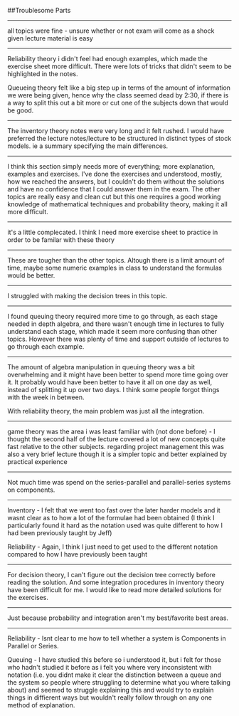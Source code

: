 ##Troublesome Parts

---
all topics were fine - unsure whether or not exam will come as a shock given lecture material is easy 


---
Reliability theory i didn't feel had enough examples, which made the exercise sheet more difficult. There were lots of tricks that didn't seem to be highlighted in the notes.

Queueing theory felt like a big step up in terms of the amount of information we were being given, hence why the class seemed dead by 2:30, if there is a way to split this out a bit more or cut one of the subjects down that would be good. 


---
The inventory theory notes were very long and it felt rushed. 
I would have preferred the lecture notes/lecture to be structured in distinct types of stock models. ie a summary specifying the main differences.  


---
I think this section simply needs more of everything; more explanation, examples and exercises. I've done the exercises and understood, mostly, how we reached the answers, but I couldn't do them without the solutions and have no confidence that I could answer them in the exam. The other topics are really easy and clean cut but this one requires a good working knowledge of mathematical techniques and probability theory, making it all more difficult. 


---
it's a little complecated. 
I think I need more exercise sheet to practice in order to be familar with these theory 


---
These are tougher than the other topics. Altough there is a limit amount of time, maybe some numeric examples in class to understand the formulas would be better.  


---
I struggled with making the decision trees in this topic. 


---
I found queuing theory required more time to go through, as each stage needed in depth algebra, and there wasn't enough time in lectures to fully understand each stage, which made it seem more confusing than other topics. However there was plenty of time and support outside of lectures to go through each example. 


---
The amount of algebra manipulation in queuing theory was a bit overwhelming and it might have been better to spend more time going over it. It probably would have been better to have it all on one day as well, instead of splitting it up over two days. I think some people forgot things with the week in between.

With reliability theory, the main problem was just all the integration. 


---
game theory was the area i was least familiar with (not done before) - I thought the second half of the lecture covered a lot of new concepts quite fast relative to the other subjects. regarding project management this was also a very brief lecture though it is a simpler topic and better explained by practical experience 


---
Not much time was spend on the series-parallel and parallel-series systems on components. 


---
Inventory - I felt that we went too fast over the later harder models and it wasnt clear as to how a lot of the formulae had been obtained
(I think I particularly found it hard as the notation used was quite different to how I had been previously taught by Jeff)

Reliability - Again, I think I just need to get used to the different notation compared to how I have previously been taught 


---
For decision theory, I can't figure out the decision tree correctly before reading the solution. And some integration procedures in inventory theory have been difficult for me. I would like to read more detailed solutions for the exercises. 


---
Just because probability and integration aren't my best/favorite best areas. 


---
Reliability - Isnt clear to me how to tell whether a system is Components in Parallel or Series.

Queuing - I have studied this before so i understood it, but i felt for those who hadn't studied it before as i felt you where very inconsistent with notation (i.e. you didnt make it clear the distinction between a queue and the system so people where struggling to determine what you where talking about) and seemed to struggle explaining this and would try to explain things in diffierent ways but wouldn't really follow through on any one method of explanation. 

